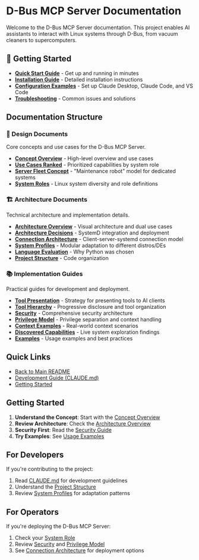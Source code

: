 # D-Bus MCP Server Documentation

Welcome to the D-Bus MCP Server documentation. This project enables AI assistants to interact with Linux systems through D-Bus, from vacuum cleaners to supercomputers.

## 🚀 Getting Started

- **[Quick Start Guide](QUICKSTART.md)** - Get up and running in minutes
- **[Installation Guide](QUICKSTART.md#installation)** - Detailed installation instructions  
- **[Configuration Examples](QUICKSTART.md#configuring-ai-clients)** - Set up Claude Desktop, Claude Code, and VS Code
- **[Troubleshooting](QUICKSTART.md#troubleshooting)** - Common issues and solutions

## Documentation Structure

### 📐 Design Documents
Core concepts and use cases for the D-Bus MCP Server.

- [**Concept Overview**](design/CONCEPT.md) - High-level overview and use cases
- [**Use Cases Ranked**](design/USE-CASES-RANKED.md) - Prioritized capabilities by system role
- [**Server Fleet Concept**](design/SERVER-FLEET-CONCEPT.md) - "Maintenance robot" model for dedicated systems
- [**System Roles**](design/SYSTEM-ROLES.md) - Linux system diversity and role definitions

### 🏗️ Architecture Documents
Technical architecture and implementation details.

- [**Architecture Overview**](architecture/ARCHITECTURE-OVERVIEW.md) - Visual architecture and dual use cases
- [**Architecture Decisions**](architecture/ARCHITECTURE-DECISIONS.md) - SystemD integration and deployment
- [**Connection Architecture**](architecture/CONNECTION-ARCHITECTURE.md) - Client-server-systemd connection model
- [**System Profiles**](architecture/SYSTEM-PROFILES.md) - Modular adaptation to different distros/DEs
- [**Language Evaluation**](architecture/LANGUAGE-EVALUATION.md) - Why Python was chosen
- [**Project Structure**](architecture/PROJECT-STRUCTURE.md) - Code organization

### 📚 Implementation Guides
Practical guides for development and deployment.

- [**Tool Presentation**](guides/TOOL-PRESENTATION.md) - Strategy for presenting tools to AI clients
- [**Tool Hierarchy**](guides/TOOL-HIERARCHY.md) - Progressive disclosure and tool organization
- [**Security**](guides/SECURITY.md) - Comprehensive security architecture
- [**Privilege Model**](guides/PRIVILEGE-MODEL.md) - Privilege separation and context handling
- [**Context Examples**](guides/CONTEXT-EXAMPLES.md) - Real-world context scenarios
- [**Discovered Capabilities**](guides/DISCOVERED-CAPABILITIES.md) - Live system exploration findings
- [**Examples**](guides/EXAMPLES.md) - Usage examples and best practices

## Quick Links

- [Back to Main README](../README.md)
- [Development Guide (CLAUDE.md)](../CLAUDE.md)
- [Getting Started](#getting-started)

## Getting Started

1. **Understand the Concept**: Start with the [Concept Overview](design/CONCEPT.md)
2. **Review Architecture**: Check the [Architecture Overview](architecture/ARCHITECTURE-OVERVIEW.md)
3. **Security First**: Read the [Security Guide](guides/SECURITY.md)
4. **Try Examples**: See [Usage Examples](guides/EXAMPLES.md)

## For Developers

If you're contributing to the project:
1. Read [CLAUDE.md](../CLAUDE.md) for development guidelines
2. Understand the [Project Structure](architecture/PROJECT-STRUCTURE.md)
3. Review [System Profiles](architecture/SYSTEM-PROFILES.md) for adaptation patterns

## For Operators

If you're deploying the D-Bus MCP Server:
1. Check your [System Role](design/SYSTEM-ROLES.md)
2. Review [Security](guides/SECURITY.md) and [Privilege Model](guides/PRIVILEGE-MODEL.md)
3. See [Connection Architecture](architecture/CONNECTION-ARCHITECTURE.md) for deployment options